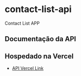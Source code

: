# contact-list-api

Contact List APP

## Documentação da API

## Hospedado na Vercel

- [API Vercel Link](https://helio2f-contact-list-api.herokuapp.com/)
